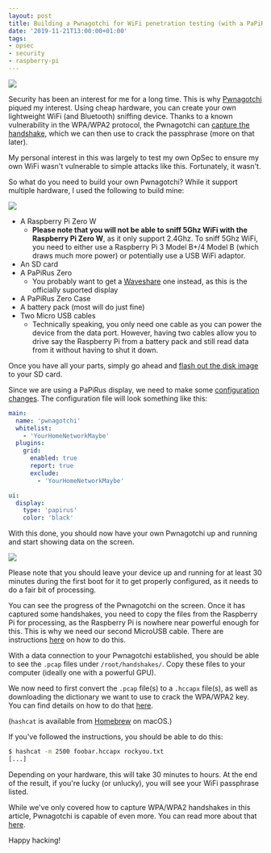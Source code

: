 ```yaml
---
layout: post
title: Building a Pwnagotchi for WiFi penetration testing (with a PaPiRus Zero display)
date: '2019-11-21T13:00:00+01:00'
tags:
- opsec
- security
- raspberry-pi
---
```


![](https://media.giphy.com/media/MM0Jrc8BHKx3y/source.gif)

Security has been an interest for me for a long time. This is why [Pwnagotchi](https://pwnagotchi.ai/) piqued my interest. Using cheap hardware, you can create your own lightweight WiFi (and Bluetooth) sniffing device. Thanks to a known vulnerability in the WPA/WPA2 protocol, the Pwnagotchi can [capture the handshake](https://pwnagotchi.ai/intro/#wifi-handshakes-101), which we can then use to crack the passphrase (more on that later).

My personal interest in this was largely to test my own OpSec to ensure my own WiFi wasn't vulnerable to simple attacks like this. Fortunately, it wasn't.

So what do you need to build your own Pwnagotchi? While it support multiple hardware, I used the following to build mine:

![](/assets/pwnagotchi-parts.jpeg)

* A Raspberry Pi Zero W
  * **Please note that you will not be able to sniff 5Ghz WiFi with the Raspberry Pi Zero W**, as it only support 2.4Ghz. To sniff 5Ghz WiFi, you need to either use a Raspberry Pi 3 Model B+/4 Model B (which draws much more power) or potentially use a USB WiFi adaptor.
* An SD card
* A PaPiRus Zero
  * You probably want to get a [Waveshare](https://www.waveshare.com/wiki/2.13inch_e-Paper_HAT) one instead, as this is the officially suported display
* A PaPiRus Zero Case
* A battery pack (most will do just fine)
* Two Micro USB cables
  * Technically speaking, you only need one cable as you can power the device from the data port. However, having two cables allow you to drive say the Raspberry Pi from a battery pack and still read data from it without having to shut it down.

Once you have all your parts, simply go ahead and [flash out the disk image](https://pwnagotchi.ai/installation/#flashing-an-image) to your SD card.

Since we are using a PaPiRus display, we need to make some [configuration changes](https://pwnagotchi.ai/configuration/). The configuration file will look something like this:

```yaml
main:
  name: 'pwnagotchi'
  whitelist:
    - 'YourHomeNetworkMaybe'
  plugins:
    grid:
      enabled: true
      report: true
      exclude:
        - 'YourHomeNetworkMaybe'

ui:
  display:
    type: 'papirus'
    color: 'black'
```

With this done, you should now have your own Pwnagotchi up and running and start showing data on the screen.

![](/assets/pwnagotchi-running.jpeg)

Please note that you should leave your device up and running for at least 30 minutes during the first boot for it to get properly configured, as it needs to do a fair bit of processing.

You can see the progress of the Pwnagotchi on the screen. Once it has captured some handshakes, you need to copy the files from the Raspberry Pi for processing, as the Raspberry Pi is nowhere near powerful enough for this. This is why we need our second MicroUSB cable. There are instructions [here](https://pwnagotchi.ai/configuration/#connect-to-your-pwnagotchi) on how to do this.

With a data connection to your Pwnagotchi established, you should be able to see the `.pcap` files under `/root/handshakes/`. Copy these files to your computer (ideally one with a powerful GPU).

We now need to first convert the `.pcap` file(s) to a `.hccapx` file(s), as well as downloading the dictionary we want to use to crack the WPA/WPA2 key. You can find details on how to do that [here](https://hashcat.net/wiki/doku.php?id=cracking_wpawpa2).

(`hashcat` is available from [Homebrew](https://brew.sh/) on macOS.)

If you've followed the instructions, you should be able to do this:

```bash
$ hashcat -m 2500 foobar.hccapx rockyou.txt
[...]
```

Depending on your hardware, this will take 30 minutes to hours. At the end of the result, if you're lucky (or unlucky), you will see your WiFi passphrase listed.

While we've only covered how to capture WPA/WPA2 handshakes in this article, Pwnagotchi is capable of even more. You can read more about that [here](https://pwnagotchi.ai/usage/).

Happy hacking!
